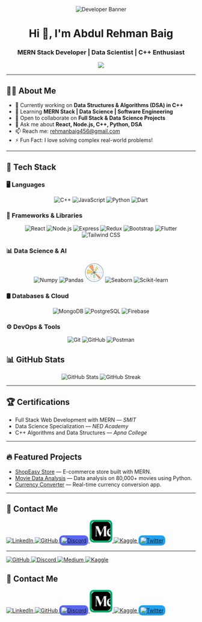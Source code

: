 
<p align="center">
  <img src="https://user-images.githubusercontent.com/74038190/212749695-a6817c5a-a794-462b-afca-1b5ce7dd5e63.gif" alt="Developer Banner" width="50%" />
</p>

<h1 align="center">Hi 👋, I'm Abdul Rehman Baig</h1>
<h3 align="center">MERN Stack Developer | Data Scientist | C++ Enthusiast</h3>

<p align="center">
  <img src="https://readme-typing-svg.herokuapp.com?color=%2336BCF7&size=24&center=true&vCenter=true&lines=Passionate+Developer;MERN+Stack+Engineer;Data+Science+Explorer;C%2B%2B+DSA+Lover" />
</p>

---

## 👨‍💻 About Me

- 🔭 Currently working on **Data Structures & Algorithms (DSA) in C++**
- 🌱 Learning **MERN Stack | Data Science | Software Engineering**
- 🤝 Open to collaborate on **Full Stack & Data Science Projects**
- 💬 Ask me about **React, Node.js, C++, Python, DSA**
- 📫 Reach me: [rehmanbaig456@gmail.com](mailto:rehmanbaig456@gmail.com)
- ⚡ Fun Fact: I love solving complex real-world problems!

---

## 🚀 Tech Stack

### 🖥 Languages

<p align="center">
  <img src="https://cdn.jsdelivr.net/gh/devicons/devicon/icons/cplusplus/cplusplus-original.svg" alt="C++" width="50" height="50"/>
  <img src="https://cdn.jsdelivr.net/gh/devicons/devicon/icons/javascript/javascript-original.svg" alt="JavaScript" width="50" height="50"/>
  <img src="https://cdn.jsdelivr.net/gh/devicons/devicon/icons/python/python-original.svg" alt="Python" width="50" height="50"/>
  <img src="https://cdn.jsdelivr.net/gh/devicons/devicon/icons/dart/dart-original.svg" alt="Dart" width="50" height="50"/>
</p>

### 🧰 Frameworks & Libraries

<p align="center">
  <img src="https://cdn.jsdelivr.net/gh/devicons/devicon/icons/react/react-original.svg" alt="React" width="50" height="50"/>
  <img src="https://cdn.jsdelivr.net/gh/devicons/devicon/icons/nodejs/nodejs-original.svg" alt="Node.js" width="50" height="50"/>
  <img src="https://cdn.jsdelivr.net/gh/devicons/devicon/icons/express/express-original.svg" alt="Express" width="50" height="50"/>
  <img src="https://cdn.jsdelivr.net/gh/devicons/devicon/icons/redux/redux-original.svg" alt="Redux" width="50" height="50"/>
  <img src="https://cdn.jsdelivr.net/gh/devicons/devicon/icons/bootstrap/bootstrap-original.svg" alt="Bootstrap" width="50" height="50"/>
  <img src="https://cdn.jsdelivr.net/gh/devicons/devicon/icons/flutter/flutter-original.svg" alt="Flutter" width="50" height="50"/>
<img src="https://www.vectorlogo.zone/logos/tailwindcss/tailwindcss-icon.svg" alt="Tailwind CSS" width="50" height="50"/>

</p>

### 📊 Data Science & AI

<p align="center">
  <img src="https://cdn.jsdelivr.net/gh/devicons/devicon/icons/numpy/numpy-original.svg" alt="Numpy" width="50" height="50"/>
  <img src="https://cdn.jsdelivr.net/gh/devicons/devicon/icons/pandas/pandas-original.svg" alt="Pandas" width="50" height="50"/>
  <img src="https://raw.githubusercontent.com/devicons/devicon/master/icons/matplotlib/matplotlib-original.svg" alt="Matplotlib" width="50" height="50"/>
  <img src="https://seaborn.pydata.org/_static/logo-wide-lightbg.svg" alt="Seaborn" width="100" height="50"/>
<img src="https://upload.wikimedia.org/wikipedia/commons/0/05/Scikit_learn_logo_small.svg" alt="Scikit-learn" width="50" height="50"/>

</p>

### 🛢 Databases & Cloud

<p align="center">
  <img src="https://cdn.jsdelivr.net/gh/devicons/devicon/icons/mongodb/mongodb-original.svg" alt="MongoDB" width="50" height="50"/>
<img src="https://cdn.jsdelivr.net/gh/devicons/devicon/icons/postgresql/postgresql-original.svg" alt="PostgreSQL" width="50" height="50"/>
  <img src="https://www.vectorlogo.zone/logos/firebase/firebase-icon.svg" alt="Firebase" width="50" height="50"/>
</p>

### ⚙ DevOps & Tools

<p align="center">
  <img src="https://cdn.jsdelivr.net/gh/devicons/devicon/icons/git/git-original.svg" alt="Git" width="50" height="50"/>
  <img src="https://cdn.jsdelivr.net/gh/devicons/devicon/icons/github/github-original.svg" alt="GitHub" width="50" height="50"/>
  <img src="https://cdn.jsdelivr.net/gh/devicons/devicon/icons/postman/postman-original.svg" alt="Postman" width="50" height="50"/>
</p>



## 📊 GitHub Stats

<p align="center">
  <img src="https://github-readme-stats.vercel.app/api?username=abdulrehmanbaig384&show_icons=true&theme=radical" alt="GitHub Stats" />
  <img src="https://github-readme-streak-stats.herokuapp.com/?user=abdulrehmanbaig384&theme=radical" alt="GitHub Streak" />
</p>

---

## 🏆 Certifications

- Full Stack Web Development with MERN — *SMIT*
- Data Science Specialization — *NED Academy*
- C++ Algorithms and Data Structures — *Apna College*

---

## 🔥 Featured Projects

- [ShopEasy Store](https://github.com/AbdulRehmanBaig384/ShopEase-Store) — E-commerce store built with MERN.
- [Movie Data Analysis](https://github.com/AbdulRehmanBaig384/Movie-data-Analysis) — Data analysis on 80,000+ movies using Python.
- [Currency Converter](https://github.com/AbdulRehmanBaig384/Foreign-Exchange-Converter) — Real-time currency conversion app.

---


## 📩 Contact Me

<a href="https://linkedin.com/in/yourusername" target="_blank">
  <img src="https://cdn.jsdelivr.net/gh/devicons/devicon/icons/linkedin/linkedin-original.svg" alt="LinkedIn" width="50" height="50"/>
</a>

<a href="https://github.com/yourusername" target="_blank">
  <img src="https://cdn.jsdelivr.net/gh/devicons/devicon/icons/github/github-original.svg" alt="GitHub" width="50" height="50"/>
</a>

<a href="https://discord.com/users/yourid" target="_blank">
  <img src="https://raw.githubusercontent.com/simple-icons/simple-icons/develop/icons/discord.svg" alt="Discord" width="50" height="50" style="background-color:#5865F2; padding:5px; border-radius:10px;"/>
</a>

<a href="https://medium.com/@yourusername" target="_blank">
  <img src="https://raw.githubusercontent.com/simple-icons/simple-icons/develop/icons/medium.svg" alt="Medium" width="50" height="50" style="background-color:#00ab6c; padding:5px; border-radius:10px;"/>
</a>

<a href="https://kaggle.com/yourusername" target="_blank">
  <img src="https://cdn.jsdelivr.net/gh/devicons/devicon/icons/kaggle/kaggle-original.svg" alt="Kaggle" width="50" height="50"/>
</a>

<a href="https://twitter.com/yourusername" target="_blank">
  <img src="https://raw.githubusercontent.com/simple-icons/simple-icons/develop/icons/twitter.svg" alt="Twitter" width="50" height="50" style="background-color:#1DA1F2; padding:5px; border-radius:10px;"/>
</a>




  
---









<a href="https://github.com/yourusername" target="_blank">
  <img src="https://cdn.jsdelivr.net/gh/devicons/devicon/icons/github/github-original.svg" alt="GitHub" width="50" height="50"/>
</a>

<a href="https://discord.com/users/yourid" target="_blank">
  <img src="https://cdn.jsdelivr.net/gh/devicons/devicon/icons/discord/discord-original.svg" alt="Discord" width="50" height="50"/>
</a>

<a href="https://medium.com/@yourusername" target="_blank">
  <img src="https://cdn.jsdelivr.net/gh/devicons/devicon/icons/medium/medium-original.svg" alt="Medium" width="50" height="50"/>
</a>

<a href="https://kaggle.com/yourusername" target="_blank">
  <img src="https://cdn.jsdelivr.net/gh/devicons/devicon/icons/kaggle/kaggle-original.svg" alt="Kaggle" width="50" height="50"/>
</a>











## 📩 Contact Me

<a href="https://linkedin.com/in/yourusername" target="_blank">
  <img src="https://cdn.jsdelivr.net/gh/devicons/devicon/icons/linkedin/linkedin-original.svg" alt="LinkedIn" width="50" height="50"/>
</a>

<a href="https://github.com/yourusername" target="_blank">
  <img src="https://cdn.jsdelivr.net/gh/devicons/devicon/icons/github/github-original.svg" alt="GitHub" width="50" height="50"/>
</a>

<a href="https://discord.com/users/yourid" target="_blank">
  <img src="https://raw.githubusercontent.com/simple-icons/simple-icons/develop/icons/discord.svg" alt="Discord" width="50" height="50" style="background-color:#5865F2; padding:5px; border-radius:10px;"/>
</a>

<a href="https://medium.com/@yourusername" target="_blank">
  <img src="https://raw.githubusercontent.com/simple-icons/simple-icons/develop/icons/medium.svg" alt="Medium" width="50" height="50" style="background-color:#00ab6c; padding:5px; border-radius:10px;"/>
</a>

<a href="https://kaggle.com/yourusername" target="_blank">
  <img src="https://cdn.jsdelivr.net/gh/devicons/devicon/icons/kaggle/kaggle-original.svg" alt="Kaggle" width="50" height="50"/>
</a>

<a href="https://twitter.com/yourusername" target="_blank">
  <img src="https://raw.githubusercontent.com/simple-icons/simple-icons/develop/icons/twitter.svg" alt="Twitter" width="50" height="50" style="background-color:#1DA1F2; padding:5px; border-radius:10px;"/>
</a>


